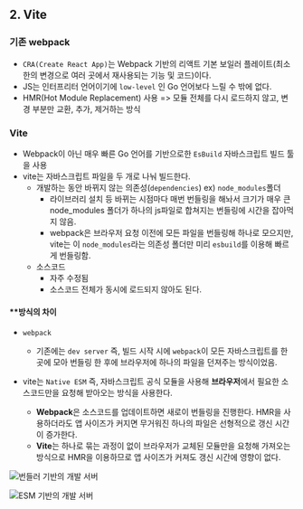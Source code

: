 ## 2. Vite

### 기존 webpack

- `CRA(Create React App)`는 Webpack 기반의 리액트 기본 보일러 플레이트(최소한의 변경으로 여러 곳에서 재사용되는 기능 및 코드)이다.
- JS는 인터프리터 언어이기에 `low-level` 인 Go 언어보다 느릴 수 밖에 없다. 
- HMR(Hot Module Replacement) 사용 => 모듈 전체를 다시 로드하지 않고, 변경 부분만 교환, 추가, 제거하는 방식



### Vite

- Webpack이 아닌 매우 빠른 Go 언어를 기반으로한 `EsBuild` 자바스크립트 빌드 툴을 사용
- vite는 자바스크립트 파일을 두 개로 나눠 빌드한다.
  - 개발하는 동안 바뀌지 않는 의존성(`dependencies`)  ex) `node_modules`폴더
    - 라이브러리 설치 등 바뀌는 시점마다 매번 번들링을 해놔서 크기가 매우 큰 node_modules 폴더가 하나의 js파일로 합쳐지는 번들링에 시간을 잡아먹지 않음.
    - webpack은 브라우저 요청 이전에 모든 파일을 번들링해 하나로 모으지만, vite는 이 `node_modules`라는 의존성 폴더만 미리  `esbuild`를 이용해 빠르게 번들링함.
  - 소스코드
    - 자주 수정됨
    - 소스코드 전체가 동시에 로드되지 않아도 된다.

#### **방식의 차이

- `webpack`

  - 기존에는 `dev server` 즉, 빌드 시작 시에 `webpack`이 모든 자바스크립트를 한 곳에 모아 번들링 한 후에 브라우저에 하나의 파일을 던져주는 방식이었음.

  

- vite는 `Native ESM` 즉, 자바스크립트 공식 모듈을 사용해 **브라우저**에서 필요한 소스코드만을 요청해 받아오는 방식을 사용한다.
  - **Webpack**은 소스코드를 업데이트하면 새로이 번들링을 진행한다. HMR을 사용하더라도 앱 사이즈가 커지면 무거워진 하나의 파일은 선형적으로 갱신 시간이 증가한다.
  - **Vite**는 하나로 묶는 과정이 없이 브라우저가 교체된 모듈만을 요청해 가져오는 방식으로 HMR을 이용하므로 앱 사이즈가 커져도 갱신 시간에 영향이 없다.



![번들러 기반의 개발 서버](https://vitejs-kr.github.io/assets/bundler.37740380.png)

![ESM 기반의 개발 서버](https://vitejs-kr.github.io/assets/esm.3070012d.png)